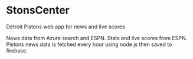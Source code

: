 # StonsCenter
Detroit Pistons web app for news and live scores

News data from Azure search and ESPN. Stats and live scores from ESPN. Pistons news data is fetched every hour using node js then saved to firebase.
